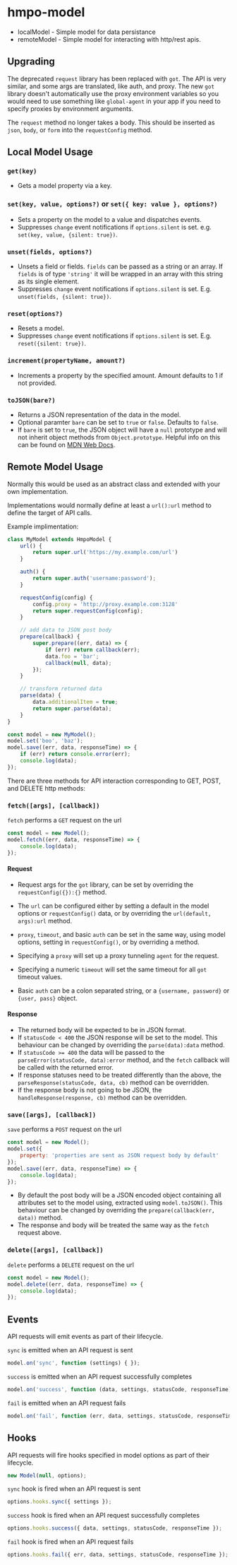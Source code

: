 # hmpo-model

* localModel - Simple model for data persistance
* remoteModel - Simple model for interacting with http/rest apis.

## Upgrading

The deprecated `request` library has been replaced with `got`. The API is very similar, and some args are translated, like auth, and proxy.
The new `got` library doesn't automatically use the proxy environment variables so you would need to use something like `global-agent` in your
app if you need to specify proxies by environment arguments.

The `request` method no longer takes a body. This should be inserted as `json`, `body`, or `form` into the `requestConfig` method.

## Local Model Usage

### `get(key)`

* Gets a model property via a key.

### `set(key, value, options?)` or `set({ key: value }, options?)`

* Sets a property on the model to a value and dispatches events.
* Suppresses `change` event notifications if `options.silent` is set. e.g. `set(key, value, {silent: true})`.

### `unset(fields, options?)`

* Unsets a field or fields. `fields` can be passed as a string or an array. If `fields` is of type `'string'` it will be wrapped in an array with this string as its single element.
* Suppresses `change` event notifications if `options.silent` is set. E.g. `unset(fields, {silent: true})`.

### `reset(options?)`

* Resets a model.
* Suppresses `change` event notifications if `options.silent` is set. E.g. `reset({silent: true})`.

### `increment(propertyName, amount?)`

* Increments a property by the specified amount. Amount defaults to 1 if not provided.

### `toJSON(bare?)`

* Returns a JSON representation of the data in the model.
* Optional paramter `bare` can be set to `true` or `false`. Defaults to `false`.
* If `bare` is set to `true`, the JSON object will have a `null` prototype and will not inherit object methods from `Object.prototype`. Helpful info on this can be found on [MDN Web Docs](https://developer.mozilla.org/en-US/docs/Web/JavaScript/Reference/Global_Objects/Object#null-prototype_objects).

## Remote Model Usage

Normally this would be used as an abstract class and extended with your own implementation.

Implementations would normally define at least a `url():url` method to define the target of API calls.

Example implimentation:

```javascript
class MyModel extends HmpoModel {
    url() {
        return super.url('https://my.example.com/url')
    }

    auth() {
        return super.auth('username:password');
    }

    requestConfig(config) {
        config.proxy = 'http://proxy.example.com:3128'
        return super.requestConfig(config);
    }

    // add data to JSON post body
    prepare(callback) {
        super.prepare((err, data) => {
            if (err) return callback(err);
            data.foo = 'bar';
            callback(null, data);
        });
    }

    // transform returned data
    parse(data) {
        data.additionalItem = true;
        return super.parse(data);
    }
}

const model = new MyModel();
model.set('boo', 'baz');
model.save((err, data, responseTime) => {
    if (err) return console.error(err);
    console.log(data);
});
```

There are three methods for API interaction corresponding to GET, POST, and DELETE http methods:

### `fetch([args], [callback])`

`fetch` performs a `GET` request on the url

```javascript
const model = new Model();
model.fetch((err, data, responseTime) => {
    console.log(data);
});
```

#### Request

* Request args for the `got` library, can be set by overriding the `requestConfig({}):{}` method.
* The `url` can be configured either by setting a default in the model options or `requestConfig()` data, or by overriding the `url(default, args):url` method.

* `proxy`, `timeout`, and basic `auth` can be set in the same way, using model options, setting in `requestConfig()`, or by overriding a method.
* Specifying a `proxy` will set up a proxy tunneling `agent` for the request.
* Specifying a numeric `timeout` will set the same timeout for all `got` timeout values.
* Basic `auth` can be a colon separated string, or a `{username, password}` or `{user, pass}` object.

#### Response

* The returned body will be expected to be in JSON format.
* If `statusCode < 400` the JSON response will be set to the model.
This behaviour can be changed by overriding the `parse(data):data` method.
* If `statusCode >= 400` the data will be passed to the `parseError(statusCode, data):error` method, and the `fetch` callback will be called with the returned error.
* If response statuses need to be treated differently than the above, the `parseResponse(statusCode, data, cb)` method can be overridden.
* If the response body is not going to be JSON, the `handleResponse(response, cb)` method can be overridden.

### `save([args], [callback])`

`save` performs a `POST` request on the url

```javascript
const model = new Model();
model.set({
    property: 'properties are sent as JSON request body by default'
});
model.save((err, data, responseTime) => {
    console.log(data);
});
```

* By default the post body will be a JSON encoded object containing all attributes set to the model using, extracted using `model.toJSON()`. This behaviour can be changed by overriding the `prepare(callback(err, data))` method.
* The response and body will be treated the same way as the `fetch` request above.

### `delete([args], [callback])`

`delete` performs a `DELETE` request on the url

```javascript
const model = new Model();
model.delete((err, data, responseTime) => {
    console.log(data);
});
```

## Events

API requests will emit events as part of their lifecycle.

`sync` is emitted when an API request is sent

```javascript
model.on('sync', function (settings) { });
```

`success` is emitted when an API request successfully completes

```javascript
model.on('success', function (data, settings, statusCode, responseTime) { });
```

`fail` is emitted when an API request fails

```javascript
model.on('fail', function (err, data, settings, statusCode, responseTime) { });
```

## Hooks

API requests will fire hooks specified in model options as part of their lifecycle.

```javascript
new Model(null, options);
```

`sync` hook is fired when an API request is sent

```javascript
options.hooks.sync({ settings });
```

`success` hook is fired when an API request successfully completes

```javascript
options.hooks.success({ data, settings, statusCode, responseTime });
```

`fail` hook is fired when an API request fails

```javascript
options.hooks.fail({ err, data, settings, statusCode, responseTime });
```
